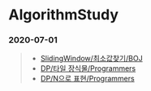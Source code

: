 # AlgorithmStudy
 ###  **2020-07-01**  
>* [SlidingWindow/최소값찾기/BOJ](https://www.acmicpc.net/problem/11003 " 최소값찾기/BOJ link") 
>* [DP/타일 장식물/Programmers](https://programmers.co.kr/learn/courses/30/lessons/43104 "타일 장식물/Programmers link") 
>* [DP/N으로 표현/Programmers](https://programmers.co.kr/learn/courses/30/lessons/42895 "N으로 표현/Programmers link")
